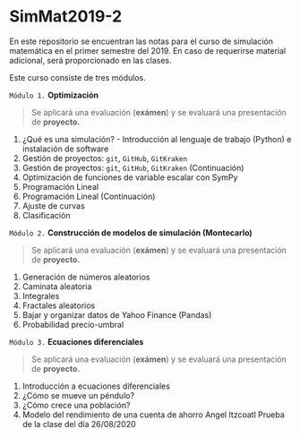 # SimMat2019-2
En este repositorio se encuentran las notas para el curso de simulación matemática en el primer semestre del 2019. En caso de requerirse material adicional, será proporcionado en las clases.

Este curso consiste de tres módulos. 

`Módulo 1.` **Optimización**
> Se aplicará una evaluación (**exámen**) y se evaluará una presentación de **proyecto.**
   1. ¿Qué es una simulación? - Introducción al lenguaje de trabajo (Python) e instalación de software
   2. Gestión de proyectos: `git`, `GitHub`, `GitKraken`
   3. Gestión de proyectos: `git`, `GitHub`, `GitKraken` (Continuación)
   4. Optimización de funciones de variable escalar con SymPy
   5. Programación Lineal
   6. Programación Lineal (Continuación)
   7. Ajuste de curvas
   8. Clasificación

`Módulo 2.` **Construcción de modelos de simulación (Montecarlo)**
> Se aplicará una evaluación (**exámen**) y se evaluará una presentación de **proyecto.**
   1. Generación de números aleatorios
   2. Caminata aleatoria
   3. Integrales
   4. Fractales aleatorios
   5. Bajar y organizar datos de Yahoo Finance (Pandas)
   6. Probabilidad precio-umbral
   
`Módulo 3.`  **Ecuaciones diferenciales**
> Se aplicará una evaluación (**exámen**) y se evaluará una presentación de **proyecto.**
   1. Introducción a ecuaciones diferenciales
   2. ¿Cómo se mueve un péndulo?
   3. ¿Cómo crece una población?
   4. Modelo del rendimiento de una cuenta de ahorro
Angel Itzcoatl
Prueba de la clase del día 26/08/2020
